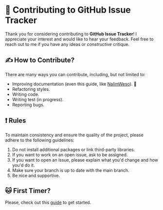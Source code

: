 # 🤝 Contributing to GitHub Issue Tracker

Thank you for considering contributing to **GitHub Issue Tracker**! I appreciate your interest and would like to hear your feedback. Feel free to reach out to me  if you have any ideas or *constructive* critique.

## ✍️ How to Contribute?

There are many ways you can contribute, including, but not limited to:

- Improving documentation (even this guide, like [NalimWeso](https://github.com/NalimWeso)). 🤠
- Refactoring styles.
- Writing code.
- Writing test (in progress).
- Reporting bugs.

## ❗️ Rules

To maintain consistency and ensure the quality of the project, please adhere to the following guidelines:

1. Do not install additional packages or link third-party libraries.
2. If you want to work on an open issue, ask to be assigned.
3. If you want to open an issue, please explain what you'd change and how you'd do it.
4. Make sure your branch is up to date with the main branch.
5. Be nice and supportive.

## 🐱 First Timer?

Please, check out this [guide](https://www.freecodecamp.org/news/git-and-github-workflow-for-open-source/) to get started.
